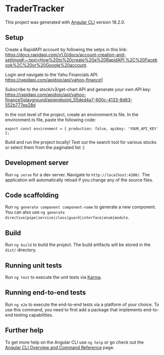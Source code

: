 # TraderTracker

This project was generated with [Angular CLI](https://github.com/angular/angular-cli) version 18.2.0.

## Setup 

Create a RapidAPI account by following the setps in this link: https://docs.rapidapi.com/v1.0/docs/account-creation-and-settings#:~:text=How%20to%20create%20a%20RapidAPI,%2C%20Facebook%2C%20or%20Google%20account.

Login and navigate to the Yahu Financials API: https://rapidapi.com/apidojo/api/yahoo-finance1

Subscribe to the stock/v3/get-chart API and generate your own API key: https://rapidapi.com/apidojo/api/yahoo-finance1/playground/apiendpoint_55ded4a7-600c-4133-8d63-552b777ee28d

In the root level of the project, create an environment.ts file.
In the environment.ts file, paste the following code:

`export const environment = {
  production: false,
  apiKey: 'YOUR_API_KEY'
};`

Build and run the project locally! Test out the search tool for various stocks or select them from the paginated list :)

## Development server

Run `ng serve` for a dev server. Navigate to `http://localhost:4200/`. The application will automatically reload if you change any of the source files.

## Code scaffolding

Run `ng generate component component-name` to generate a new component. You can also use `ng generate directive|pipe|service|class|guard|interface|enum|module`.

## Build

Run `ng build` to build the project. The build artifacts will be stored in the `dist/` directory.

## Running unit tests

Run `ng test` to execute the unit tests via [Karma](https://karma-runner.github.io).

## Running end-to-end tests

Run `ng e2e` to execute the end-to-end tests via a platform of your choice. To use this command, you need to first add a package that implements end-to-end testing capabilities.

## Further help

To get more help on the Angular CLI use `ng help` or go check out the [Angular CLI Overview and Command Reference](https://angular.dev/tools/cli) page.
